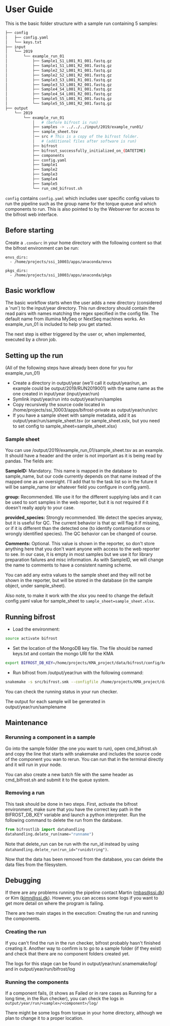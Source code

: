 # User Guide

This is the basic folder structure with a sample run containing 5 samples:

```bash
├── config
│   ├── config.yaml
│   └── keys.txt
├── input
│   └── 2019
│       └── example_run_01
│           ├── Sample1_S1_L001_R1_001.fastq.gz
│           ├── Sample1_S1_L001_R2_001.fastq.gz
│           ├── Sample2_S2_L001_R1_001.fastq.gz
│           ├── Sample2_S2_L001_R2_001.fastq.gz
│           ├── Sample3_S3_L001_R1_001.fastq.gz
│           ├── Sample3_S3_L001_R2_001.fastq.gz
│           ├── Sample4_S4_L001_R1_001.fastq.gz
│           ├── Sample4_S4_L001_R2_001.fastq.gz
│           ├── Sample5_S5_L001_R1_001.fastq.gz
│           └── Sample5_S5_L001_R2_001.fastq.gz
├── output 
    └── 2019
        └── example_run_01 
            │   # (before bifrost is run)
            ├── samples -> ../../../input/2019/example_run01/
            ├── sample_sheet.tsv
            │── src # This is a copy of the bifrost folder.
            │   # (additional files after software is run)
            ├── bifrost
            ├── bifrost_successfully_initialized_on_(DATETIME)
            ├── components
            ├── config.yaml
            ├── Sample1
            ├── Sample2
            ├── Sample3
            ├── Sample4
            ├── Sample5
            └── run_cmd_bifrost.sh

```

`config` contains `config.yaml` which includes user specific config values to run the pipeline such as the group name for the torque queue and which components to run. This is also pointed to by the Webserver for access to the bifrost web interface.

## Before starting

Create a `.condarc` in your home directory with the following content so that the bifrost environment can be run:

```
envs_dirs:
  - /home/projects/ssi_10003/apps/anaconda/envs

pkgs_dirs:
  - /home/projects/ssi_10003/apps/anaconda/pkgs
```

## Basic workflow

The basic workflow starts when the user adds a new directory (considered a 'run') to the input/year directory.
This run directory should contain the read pairs with names matching the regex specified in the config file. The default name from illumina MySeq or NextSeq machines works. An example_run_01 is included to help you get started.

The next step is either triggered by the user or, when implemented, executed by a chron job.

## Setting up the run
(All of the following steps have already been done for you for example_run_01)
- Create a directory in output/year (we'll call it output/year/run, an example could be output/2019/RUN2019001) with the same name as the one created in input/year (input/year/run)
- Symlink input/year/run into output/year/run/samples
- Copy recursively the source code located in /home/projects/ssi_10003/apps/bifrost-private as output/year/run/src
- If you have a sample sheet with sample metadata, add it as output/year/run/sample_sheet.tsv (or sample_sheet.xslx, but you need to set config to sample_sheet=sample_sheet.xlsx)

### Sample sheet

You can use /output/2019/example_run_01/sample_sheet.tsv as an example. It should have a header and the order is not important as it is being read by pandas. The fields are:

**SampleID:** Mandatory. This name is mapped in the database to sample_name, but our code currently depends on that name instead of the mapped one as an oversight. I'll add that to the task list so in the future it will be sample_name (or whatever field you configure in config.yaml).

**group:** Recommended. We use it for the different supplying labs and it can be used to sort samples in the web reporter, but it is not required if it doesn't really apply to your case.

**provided_species:** Strongly recommended. We detect the species anyway, but it is useful for QC. The current behavior is that qc will flag it if missing, or if it is different than the detected one (to identify contaminations or wrongly identified species). The QC behavior can be changed of course.

**Comments:** Optional. This value is shown in the reporter, so don't store anything here that you don't want anyone with access to the web reporter to see. In our case, it is empty in most samples but we use it for library preparation failures and misc information. As with SampleID, we will change the name to comments to have a consistent naming scheme.

You can add any extra values to the sample sheet and they will not be shown in the reporter, but will be stored in the database (in the sample object, under sample_sheet).

Also note, to make it work with the xlsx you need to change the default config.yaml value for sample_sheet to `sample_sheet=sample_sheet.xlsx`.

## Running bifrost

- Load the environment:

```bash
source activate bifrost
```

- Set the location of the MongoDB key file. The file should be named keys.txt and contain the mongo URI for the KMA

```bash
export BIFROST_DB_KEY=/home/projects/KMA_project/data/bifrost/config/keys.txt
```

- Run bifrost from /output/year/run with the following command:

```bash
snakemake -s src/bifrost.smk --configfile /home/projects/KMA_project/data/bifrost/config/config.yaml
```

You can check the running status in your run checker.

The output for each sample will be generated in output/year/run/samplename

## Maintenance

### Rerunning a component in a sample

Go into the sample folder (the one you want to run), open cmd_bifrost.sh and copy the line that starts with snakemake and includes the source code of the component you wan to rerun. You can run that in the terminal directly and it will run in your node.

You can also create a new batch file with the same header as cmd_bifrost.sh and submit it to the queue system.

### Removing a run

This task should be done in two steps. First, activate the bifrost environment, make sure that you have the correct key path in the BIFROST_DB_KEY variable and launch a python interpreter. Run the following command to delete the run from the database.

```python
from bifrostlib import datahandling
datahandling.delete_run(name="runname")
```

Note that delete_run can be run with the run_id instead by using `datahandling.delete_run(run_id="runidstring")`.

Now that the data has been removed from the database, you can delete the data files from the filesystem.

## Debugging

If there are any problems running the pipeline contact Martin (mbas@ssi.dk) or Kim (kimn@ssi.dk). However, you can access some logs if you want to get more detail on where the program is failing.

There are two main stages in the execution: Creating the run and running the components.

### Creating the run

If you can't find the run in the run checker, bifrost probably hasn't finished creating it. Another way to confirm is to go to a sample folder (if they exist) and check that there are no component folders created yet.

The logs for this stage can be found in output/year/run/.snamemake/log/ and in output/year/run/bifrost/log

### Running the components

If a component fails, (it shows as Failed or in rare cases as Running for a long time, in the Run checker), you can check the logs in `output/year/run/<sample>/<component>/log/`

There might be some logs from torque in your home directory, although we plan to change it to a proper location.

